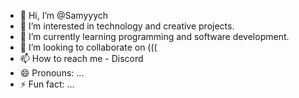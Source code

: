- 👋 Hi, I’m @Samyyych
- 👀 I’m interested in technology and creative projects.
- 🌱 I’m currently learning programming and software development.
- 💞️ I’m looking to collaborate on (((
- 📫 How to reach me - Discord 
- 😄 Pronouns: ...
- ⚡ Fun fact: ...

<!---
Samyyych/Samyyych is a ✨ special ✨ repository because its `README.md` (this file) appears on your GitHub profile.
You can click the Preview link to take a look at your changes.
--->
